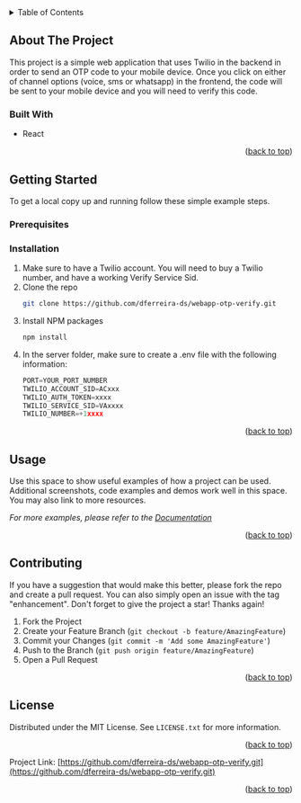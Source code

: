 <!-- TABLE OF CONTENTS -->
<details>
  <summary>Table of Contents</summary>
  <ol>
    <li>
      <a href="#about-the-project">About The Project</a>
      <ul>
        <li><a href="#built-with">Built With</a></li>
      </ul>
    </li>
    <li>
      <a href="#getting-started">Getting Started</a>
      <ul>
        <li><a href="#prerequisites">Prerequisites</a></li>
        <li><a href="#installation">Installation</a></li>
      </ul>
    </li>
    <li><a href="#usage">Usage</a></li>
    <li><a href="#roadmap">Roadmap</a></li>
    <li><a href="#contributing">Contributing</a></li>
    <li><a href="#license">License</a></li>
    <li><a href="#contact">Contact</a></li>
  </ol>
</details>



<!-- ABOUT THE PROJECT -->
## About The Project
This project is a simple web application that uses Twilio in the backend in order to send an OTP code to your mobile device. Once you click on either of channel options (voice, sms or whatsapp) in the frontend, the code will be sent to your mobile device and you will need to verify this code.



### Built With

* React

<p align="right">(<a href="#readme-top">back to top</a>)</p>



<!-- GETTING STARTED -->
## Getting Started
To get a local copy up and running follow these simple example steps.

### Prerequisites

### Installation

1. Make sure to have a Twilio account. You will need to buy a Twilio number, and have a working Verify Service Sid.
2. Clone the repo
   ```sh
   git clone https://github.com/dferreira-ds/webapp-otp-verify.git
   ```
3. Install NPM packages
   ```sh
   npm install
   ```
4. In the server folder, make sure to create a .env file with the following information:
   ```js
   PORT=YOUR_PORT_NUMBER
   TWILIO_ACCOUNT_SID=ACxxx
   TWILIO_AUTH_TOKEN=xxxx
   TWILIO_SERVICE_SID=VAxxxx
   TWILIO_NUMBER=+1xxxx
   ```

<p align="right">(<a href="#readme-top">back to top</a>)</p>



<!-- USAGE EXAMPLES -->
## Usage

Use this space to show useful examples of how a project can be used. Additional screenshots, code examples and demos work well in this space. You may also link to more resources.

_For more examples, please refer to the [Documentation](https://example.com)_

<p align="right">(<a href="#readme-top">back to top</a>)</p>


<!-- CONTRIBUTING -->
## Contributing

If you have a suggestion that would make this better, please fork the repo and create a pull request. You can also simply open an issue with the tag "enhancement".
Don't forget to give the project a star! Thanks again!

1. Fork the Project
2. Create your Feature Branch (`git checkout -b feature/AmazingFeature`)
3. Commit your Changes (`git commit -m 'Add some AmazingFeature'`)
4. Push to the Branch (`git push origin feature/AmazingFeature`)
5. Open a Pull Request

<p align="right">(<a href="#readme-top">back to top</a>)</p>



<!-- LICENSE -->
## License

Distributed under the MIT License. See `LICENSE.txt` for more information.

<p align="right">(<a href="#readme-top">back to top</a>)</p>


Project Link: [https://github.com/dferreira-ds/webapp-otp-verify.git](https://github.com/dferreira-ds/webapp-otp-verify.git)

<p align="right">(<a href="#readme-top">back to top</a>)</p>
